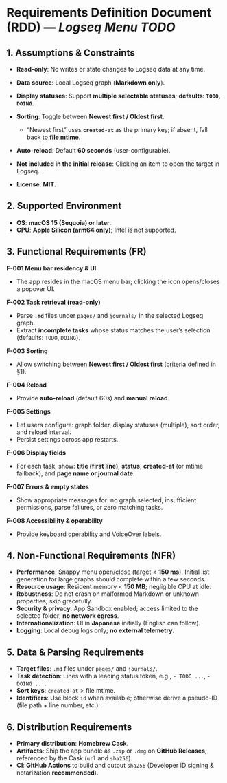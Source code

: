 # Requirements Definition Document (RDD) — *Logseq Menu TODO*

## 1. Assumptions & Constraints

* **Read-only**: No writes or state changes to Logseq data at any time.
* **Data source**: Local Logseq graph (**Markdown only**).
* **Display statuses**: Support **multiple selectable statuses**; **defaults: `TODO`, `DOING`**.
* **Sorting**: Toggle between **Newest first / Oldest first**.

  * “Newest first” uses **`created-at`** as the primary key; if absent, fall back to **file mtime**.
* **Auto-reload**: Default **60 seconds** (user-configurable).
* **Not included in the initial release**: Clicking an item to open the target in Logseq.
* **License**: **MIT**.

## 2. Supported Environment

* **OS**: **macOS 15 (Sequoia) or later**.
* **CPU**: **Apple Silicon (arm64 only)**; Intel is not supported.

## 3. Functional Requirements (FR)

**F-001 Menu bar residency & UI**

* The app resides in the macOS menu bar; clicking the icon opens/closes a popover UI.

**F-002 Task retrieval (read-only)**

* Parse **`.md`** files under `pages/` and `journals/` in the selected Logseq graph.
* Extract **incomplete tasks** whose status matches the user’s selection (defaults: `TODO`, `DOING`).

**F-003 Sorting**

* Allow switching between **Newest first / Oldest first** (criteria defined in §1).

**F-004 Reload**

* Provide **auto-reload** (default 60s) and **manual reload**.

**F-005 Settings**

* Let users configure: graph folder, display statuses (multiple), sort order, and reload interval.
* Persist settings across app restarts.

**F-006 Display fields**

* For each task, show: **title (first line)**, **status**, **created-at** (or mtime fallback), and **page name or journal date**.

**F-007 Errors & empty states**

* Show appropriate messages for: no graph selected, insufficient permissions, parse failures, or zero matching tasks.

**F-008 Accessibility & operability**

* Provide keyboard operability and VoiceOver labels.

## 4. Non-Functional Requirements (NFR)

* **Performance**: Snappy menu open/close (target < **150 ms**). Initial list generation for large graphs should complete within a few seconds.
* **Resource usage**: Resident memory < **150 MB**; negligible CPU at idle.
* **Robustness**: Do not crash on malformed Markdown or unknown properties; skip gracefully.
* **Security & privacy**: App Sandbox enabled; access limited to the selected folder; **no network egress**.
* **Internationalization**: UI in **Japanese** initially (English can follow).
* **Logging**: Local debug logs only; **no external telemetry**.

## 5. Data & Parsing Requirements

* **Target files**: `.md` files under `pages/` and `journals/`.
* **Task detection**: Lines with a leading status token, e.g., `- TODO ...`, `- DOING ...`.
* **Sort keys**: `created-at` > file mtime.
* **Identifiers**: Use block `id` when available; otherwise derive a pseudo-ID (file path + line number, etc.).

## 6. Distribution Requirements

* **Primary distribution**: **Homebrew Cask**.
* **Artifacts**: Ship the app bundle as `.zip` or `.dmg` on **GitHub Releases**, referenced by the Cask (`url` and `sha256`).
* **CI**: **GitHub Actions** to build and output `sha256` (Developer ID signing & notarization **recommended**).

